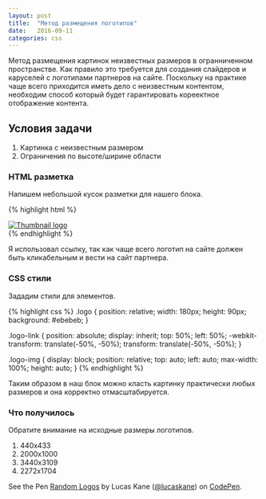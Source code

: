 ```yaml
---
layout: post
title:  "Метод размещения логотипов"
date:   2016-09-11
categories: css
---
```


Метод размещения картинок неизвестных размеров в огранниченном пространстве.
Как правило это требуется для создания слайдеров и каруселей с логотипами партнеров на сайте.
Поскольку на практике чаще всего приходится иметь дело с неизвестным контентом, необходим способ 
который будет гарантировать кореектное отображение контента.

## Условия задачи

1. Картинка с неизвестным размером
2. Ограничения по высоте/ширине области

### HTML разметка
Напишем небольшой кусок разметки для нашего блока.

{% highlight html %}
<div class="logo">
    <a href="#" class="logo-link">
        <img class="logo-img" src="/logo.png" alt="Thumbnail logo">
    </a>
</div>
{% endhighlight %}

Я использовал ссылку, так как чаще всего логотип на сайте должен быть кликабельным и вести на сайт партнера.

### CSS стили
Зададим стили для элементов.

{% highlight css %}
.logo {
    position: relative;
    width: 180px;
    height: 90px;
    background: #ebebeb;
}

.logo-link {
    position: absolute;
    display: inherit;
    top: 50%;
    left: 50%;
    -webkit-transform: translate(-50%, -50%);
    transform: translate(-50%, -50%);
}

.logo-img {
    display: block;
    position: relative;
    top: auto;
    left: auto;
    max-width: 100%;
    height: auto;
}
{% endhighlight %}

Таким образом в наш блок можно класть картинку практически любых размеров и она корректно отмасштабируется. 

### Что получилось
Обратите внимание на исходные размеры логотипов.

1. 440x433
2. 2000x1000
3. 3440x3109
4. 2272x1704

<p data-height="484" data-theme-id="dark" data-slug-hash="BLoPRA" data-default-tab="css,result" data-user="lucaskane" data-embed-version="2" class="codepen">See the Pen <a href="http://codepen.io/lucaskane/pen/BLoPRA/">Random Logos</a> by Lucas Kane (<a href="http://codepen.io/lucaskane">@lucaskane</a>) on <a href="http://codepen.io">CodePen</a>.</p>
<script async src="//assets.codepen.io/assets/embed/ei.js"></script>
